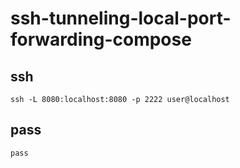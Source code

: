 # ssh-tunneling-local-port-forwarding-compose
## ssh
```shell
ssh -L 8080:localhost:8080 -p 2222 user@localhost
```
## pass
```shell
pass
```
